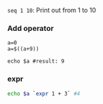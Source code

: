``seq 1 10``: Print out from 1 to 10

### Add operator

```shell
a=0
a=$((a+9))

echo $a #result: 9
```

### expr

```sh
echo $a `expr 1 + 3` #4
```